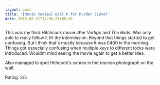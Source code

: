 ```yaml
---
layout: post
title: "[Movie Review] Dial M for Murder (1954)"
date: 2015-06-21T12:56:21+05:30
---
```


This was my third Hitchcock movie after *Vertigo* and *The Birds*.
Was only able to really follow it till the intermission.
Beyond that things started to get confusing.
But I think that's mostly because it was 0400 in the morning.
Things got especially confusing when multiple keys to different locks were introduced.
Wouldnt mind seeing the movie again to get a better idea.

Also managed to spot Hithcock's cameo in the reunion photograph on the wall.

Rating: 3/5
